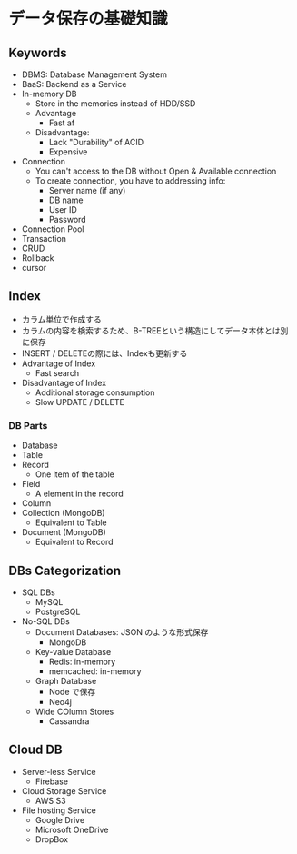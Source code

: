 # データ保存の基礎知識

## Keywords

- DBMS: Database Management System
- BaaS: Backend as a Service
- In-memory DB
  - Store in the memories instead of HDD/SSD
  - Advantage
    - Fast af
  - Disadvantage:
    - Lack "Durability" of ACID
    - Expensive
- Connection
  - You can't access to the DB without Open & Available connection
  - To create connection, you have to addressing info:
    - Server name (if any)
    - DB name
    - User ID
    - Password
- Connection Pool
- Transaction
- CRUD
- Rollback
- cursor

## Index
- カラム単位で作成する
- カラムの内容を検索するため、B-TREEという構造にしてデータ本体とは別に保存
- INSERT / DELETEの際には、Indexも更新する
- Advantage of Index
    - Fast search
- Disadvantage of Index
    - Additional storage consumption
    - Slow UPDATE / DELETE


### DB Parts

- Database
- Table
- Record
  - One item of the table
- Field
  - A element in the record
- Column
- Collection (MongoDB)
  - Equivalent to Table
- Document (MongoDB)
  - Equivalent to Record

## DBs Categorization

- SQL DBs
  - MySQL
  - PostgreSQL
- No-SQL DBs
  - Document Databases: JSON のような形式保存
    - MongoDB
  - Key-value Database
    - Redis: in-memory
    - memcached: in-memory
  - Graph Database
    - Node で保存
    - Neo4j
  - Wide COlumn Stores
    - Cassandra

## Cloud DB

- Server-less Service
  - Firebase
- Cloud Storage Service
  - AWS S3
- File hosting Service
  - Google Drive
  - Microsoft OneDrive
  - DropBox
